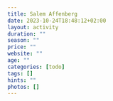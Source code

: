 ```yaml
---
title: Salem Affenberg
date: 2023-10-24T18:48:12+02:00
layout: activity
duration: ""
season: ""
price: ""
website: ""
age: ""
categories: [todo]
tags: []
hints: ""
photos: []
---
```

